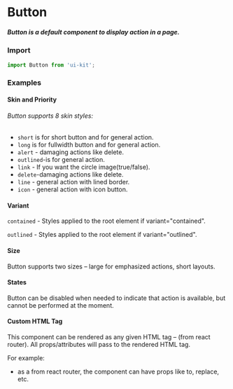 # Button

<!-- STORY -->

##### Button is a default component to display action in a page.

### Import

```js
import Button from 'ui-kit';
```
### Examples

#### Skin and Priority
###### Button supports 8 skin styles:

- `short` is for short button and for general action.
- `long` is for fullwidth button and for general action.
- `alert` - damaging actions like delete.
- `outlined`-is for general action.
- `link` - If you want the circle image(true/false).
- `delete`-damaging actions like delete.
- `line` - general action with lined border.
- `icon` - general action with icon button.


<!-- STORY_SOURCE -->
<!-- SOURCE -->
#### Variant
`contained` - Styles applied to the root element if variant="contained".

`outlined` - Styles applied to the root element if variant="outlined".

#### Size

Button supports two sizes – large for emphasized actions, short layouts.

#### States

Button can be disabled when needed to indicate that action is available, but cannot be performed at the moment.

#### Custom HTML Tag

This component can be rendered as any given HTML tag – <Link/> (from react router).
All props/attributes will pass to the rendered HTML tag.

For example:
- as a <Link/> from react router, the component can have props like to, replace, etc.
